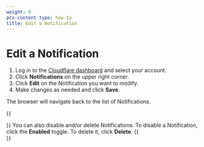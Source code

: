 ```yaml
---
weight: 8
pcx-content-type: how-to
title: Edit a Notification
---
```


# Edit a Notification

1. Log in to the [Cloudflare dashboard](https://dash.cloudflare.com/login) and select your account.
1. Click **Notifications** on the upper right corner.
1. Click **Edit** on the Notification you want to modify.
1. Make changes as needed and click **Save**.

The browser will navigate back to the list of Notifications.

{{<Aside type="note" header="Note">}}
You can also disable and/or delete Notifications. To disable a Notification, click the **Enabled** toggle. To delete it, click **Delete**.
{{</Aside>}}